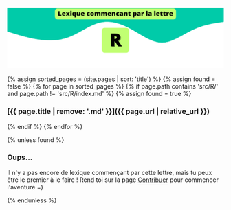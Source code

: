 ![R](../../assets/letters/R.png)

{% assign sorted_pages = (site.pages | sort: 'title') %}
{% assign found = false %}
{% for page in sorted_pages %}
{% if page.path contains 'src/R/' and page.path != 'src/R/index.md' %}
{% assign found = true %}
### [{{ page.title | remove: '.md' }}]({{ page.url | relative_url }})
{% endif %}
{% endfor %}

{% unless found %}
### Oups...

Il n'y a pas encore de lexique commençant par cette lettre, mais tu peux être le premier à le faire !
Rend toi sur la page [Contribuer](https://github.com/CryptoLexique/CryptoLexique/blob/main/.github/CONTRIBUTING.md) pour commencer l'aventure =)

{% endunless %}